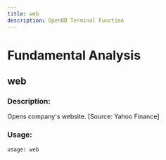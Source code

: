 ```yaml
---
title: web
description: OpenBB Terminal Function
---
```


# Fundamental Analysis

## web

### Description: 

Opens company's website. [Source: Yahoo Finance]

### Usage: 
```python
usage: web
```



